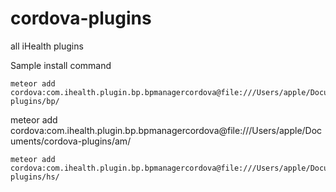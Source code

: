 # cordova-plugins
all iHealth plugins

Sample install command
```
meteor add cordova:com.ihealth.plugin.bp.bpmanagercordova@file:///Users/apple/Documents/cordova-plugins/bp/
```
meteor add cordova:com.ihealth.plugin.bp.bpmanagercordova@file:///Users/apple/Documents/cordova-plugins/am/
```
meteor add cordova:com.ihealth.plugin.bp.bpmanagercordova@file:///Users/apple/Documents/cordova-plugins/hs/
```
